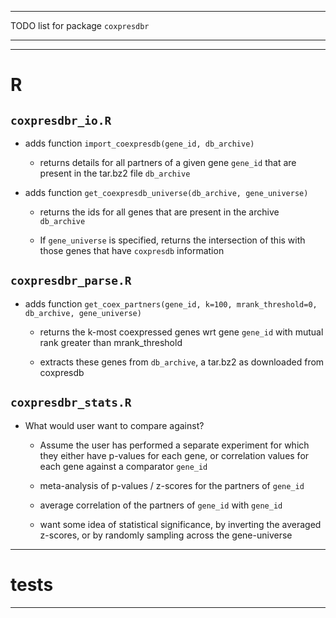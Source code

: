 ----

TODO list for package `coxpresdbr`

----

<!-- "Use 4-spaces to indent sublists" -->
<!-- "Use '-' as the bullet-point icon" -->
<!-- "Use 4-dashes for horizontal break" -->

----

# R

## `coxpresdbr_io.R`

- adds function `import_coexpresdb(gene_id, db_archive)`

    - returns details for all partners of a given gene `gene_id` that are
      present in the tar.bz2 file `db_archive`

- adds function `get_coexpresdb_universe(db_archive, gene_universe)`

    - returns the ids for all genes that are present in the archive
    `db_archive`

    - If `gene_universe` is specified, returns the intersection of this
      with those genes that have `coxpresdb` information

## `coxpresdbr_parse.R`

- adds function `get_coex_partners(gene_id, k=100, mrank_threshold=0,
  db_archive, gene_universe)`

    - returns the k-most coexpressed genes wrt gene `gene_id` with mutual rank
    greater than mrank_threshold

    - extracts these genes from `db_archive`, a tar.bz2 as downloaded from
    coxpresdb

## `coxpresdbr_stats.R`

- What would user want to compare against?

    - Assume the user has performed a separate experiment for which they either
      have p-values for each gene, or correlation values for each gene against
      a comparator `gene_id`

    - meta-analysis of p-values / z-scores for the partners of `gene_id`

    - average correlation of the partners of `gene_id` with `gene_id`

    - want some idea of statistical significance, by inverting the averaged
      z-scores, or by randomly sampling across the gene-universe

----

# tests

----
